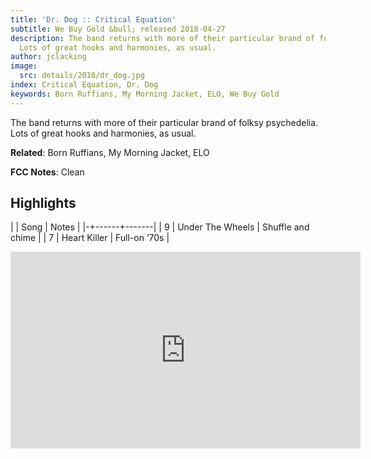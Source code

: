```yaml
---
title: 'Dr. Dog :: Critical Equation'
subtitle: We Buy Gold &bull; released 2018-04-27
description: The band returns with more of their particular brand of folksy psychedelia.
  Lots of great hooks and harmonies, as usual.
author: jclacking
image:
  src: details/2018/dr_dog.jpg
index: Critical Equation, Dr. Dog
keywords: Born Ruffians, My Morning Jacket, ELO, We Buy Gold
---
```

The band returns with more of their particular brand of folksy psychedelia. Lots of great hooks and harmonies, as usual.<!--more-->

**Related**: Born Ruffians, My Morning Jacket, ELO

**FCC Notes**: Clean

## Highlights

| | Song | Notes |
|-+------+-------|
| 9 | Under The Wheels | Shuffle and chime |
| 7 | Heart Killer | Full-on ‘70s |

<div class="tlo-detail-video"><iframe width="560" height="315" src="https://www.youtube.com/embed/3cmHsBA0WLA" frameborder="0" allow="autoplay; encrypted-media" allowfullscreen></iframe></div>

